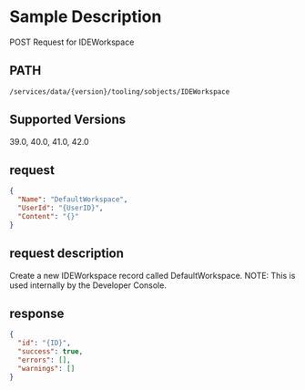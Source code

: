 # Sample Description
POST Request for IDEWorkspace

## PATH
```
/services/data/{version}/tooling/sobjects/IDEWorkspace
```
## Supported Versions
39.0, 40.0, 41.0, 42.0

## request
```json
{
  "Name": "DefaultWorkspace",
  "UserId": "{UserID}",
  "Content": "{}"
}
```

## request description
Create a new IDEWorkspace record called DefaultWorkspace. NOTE: This is used internally by the Developer Console.

## response
```json
{
  "id": "{ID}",
  "success": true,
  "errors": [],
  "warnings": []
}
```
